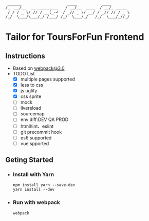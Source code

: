 ```
 ______                    ____           ____
/_  __/__  __ _________   / __/__  ____  / __/_ _____
 / / / _ \/ // / __(_-<  / _// _ \/ __/ / _// // / _ \
/_/  \___/\___/_/ /___/ /_/  \___/_/   /_/  \___/_//_/
```

# Tailor for ToursForFun Frontend

## Instructions
- Based on webpack@3.0
- TODO List
	- [x] multiple pages supported
	- [x] less to css
	- [x] js uglify
	- [x] css sprite
	- [ ] mock
	- [ ] livereload
	- [ ] sourcemap
	- [ ] env diff:DEV QA PROD
	- [ ] htmlhint、eslint
	- [ ] git precommit hook
	- [ ] es6 supported
	- [ ] vue spported

## Geting Started
- ### Install with Yarn

    ```
    npm install yarn --save-dev
	yarn install --dev
    ```
- ### Run with webpack

    ```
	webpack
    ```
